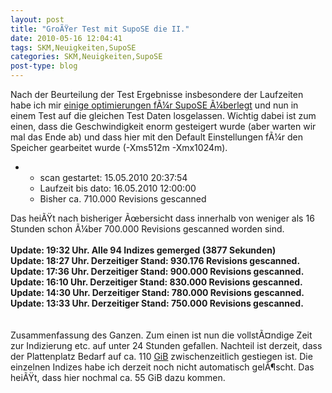 ```yaml
---
layout: post
title: "GroÃŸer Test mit SupoSE die II."
date: 2010-05-16 12:04:41
tags: SKM,Neuigkeiten,SupoSE
categories: SKM,Neuigkeiten,SupoSE
post-type: blog
---
```

Nach der Beurteilung der Test Ergebnisse insbesondere der Laufzeiten habe ich mir <a href="http://www.supose.org/repositories/revision/supose/479">einige optimierungen fÃ¼r SupoSE Ã¼berlegt</a> und nun in einem Test auf die gleichen Test Daten losgelassen. Wichtig dabei ist zum einen, dass die Geschwindigkeit enorm gesteigert wurde (aber warten wir mal das Ende ab) und dass hier mit den Default Einstellungen fÃ¼r den Speicher gearbeitet wurde (-Xms512m -Xmx1024m). 

<ul>
  <li>
    <ul><li>scan gestartet: 15.05.2010 20:37:54</li></ul>
    <ul><li>Laufzeit bis dato: 16.05.2010 12:00:00</li></ul>
    <ul><li>Bisher ca. 710.000 Revisions gescanned</li>
     </ul>
  </li>
</ul>
Das heiÃŸt nach bisheriger Ãœbersicht dass innerhalb von weniger als 16 Stunden schon Ã¼ber 700.000 Revisions gescanned worden sind.<br/>
<br/>
<strong>Update: 19:32 Uhr. Alle 94 Indizes gemerged (3877 Sekunden)</strong>
<br/>
<strong>Update: 18:27 Uhr. Derzeitiger Stand: 930.176 Revisions gescanned.</strong>
<br/>
<strong>Update: 17:36 Uhr. Derzeitiger Stand: 900.000 Revisions gescanned.</strong>
<br/>
<strong>Update: 16:10 Uhr. Derzeitiger Stand: 830.000 Revisions gescanned.</strong>
<br/>
<strong>Update: 14:30 Uhr. Derzeitiger Stand: 780.000 Revisions gescanned.</strong>
<br/>
<strong>Update: 13:33 Uhr. Derzeitiger Stand: 750.000 Revisions gescanned.</strong>

<br/>
<br/>
<br/>
Zusammenfassung des Ganzen. Zum einen ist nun die vollstÃ¤ndige Zeit zur Indizierung etc. auf unter 24 Stunden gefallen. Nachteil ist derzeit, dass der Plattenplatz Bedarf auf ca. 110 <a href="http://de.wikipedia.org/wiki/Bin%C3%A4rpr%C3%A4fix">GiB</a> zwischenzeitlich gestiegen ist. Die einzelnen Indizes habe ich derzeit noch nicht automatisch gelÃ¶scht. Das heiÃŸt, dass hier nochmal ca. 55 GiB dazu kommen.

